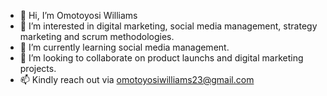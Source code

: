 - 👋 Hi, I’m Omotoyosi Williams
- 👀 I’m interested in digital marketing, social media management, strategy marketing and scrum methodologies.
- 🌱 I’m currently learning social media management.
- 💞️ I’m looking to collaborate on product launchs and digital marketing projects.
- 📫 Kindly reach out via omotoyosiwilliams23@gmail.com

<!---
YosiWilliams/YosiWilliams is a ✨ special ✨ repository because its `README.md` (this file) appears on your GitHub profile.
You can click the Preview link to take a look at your changes.
--->
